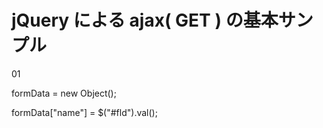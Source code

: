 # jQuery による ajax( GET ) の基本サンプル
01

formData = new Object();
    
formData["name"] = $("#fld").val();
